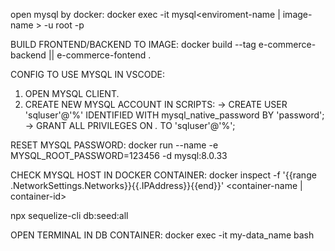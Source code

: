 open mysql by docker:
docker exec -it <container-name> mysql<enviroment-name | image-name > -u root -p <database-name>

BUILD FRONTEND/BACKEND TO IMAGE:
docker build --tag e-commerce-backend || e-commerce-fontend .

CONFIG TO USE MYSQL IN VSCODE:

1. OPEN MYSQL CLIENT.
2. CREATE NEW MYSQL ACCOUNT IN SCRIPTS:
   -> CREATE USER 'sqluser'@'%' IDENTIFIED WITH mysql_native_password BY 'password';
   -> GRANT ALL PRIVILEGES ON _._ TO 'sqluser'@'%';

RESET MYSQL PASSWORD:
docker run --name <container-name> -e MYSQL_ROOT_PASSWORD=123456 -d mysql:8.0.33

CHECK MYSQL HOST IN DOCKER CONTAINER:
docker inspect -f '{{range .NetworkSettings.Networks}}{{.IPAddress}}{{end}}' <container-name | container-id>

npx sequelize-cli db:seed:all

OPEN TERMINAL IN DB CONTAINER:
docker exec -it my-data_name bash